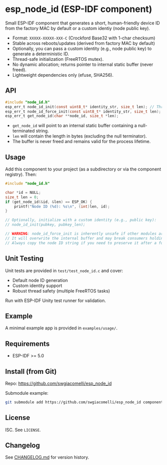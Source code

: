 # esp_node_id (ESP-IDF component)

Small ESP-IDF component that generates a short, human-friendly device ID from the factory MAC by default or a custom identiy (node public key).


- Format: `XXXXX-XXXXX-XXX-C` (Crockford Base32 with 1-char checksum)
- Stable across reboots/updates (derived from factory MAC by default)
- Optionally, you can pass a custom identity (e.g., node public key) to generate a deterministic ID.
- Thread-safe initialization (FreeRTOS mutex).
- No dynamic allocation; returns pointer to internal static buffer (never freed).
- Lightweight dependencies only (efuse, SHA256).

## API


```c
#include "node_id.h"
esp_err_t node_id_init(const uint8_t* identity_str, size_t len); // Thread-safe, fallback to MAC if identity_str==NULL
esp_err_t node_id_force_init(const uint8_t* identity_str, size_t len); // Unsafe: forcibly resets node ID
esp_err_t get_node_id(char **node_id, size_t *len);
```


- `get_node_id` will point to an internal static buffer containing a null-terminated string.
- `len` will contain the length in bytes (excluding the null terminator).
- The buffer is never freed and remains valid for the process lifetime.

## Usage

Add this component to your project (as a subdirectory or via the component registry). Then:

```c
#include "node_id.h"

char *id = NULL;
size_t len = 0;
if (get_node_id(&id, &len) == ESP_OK) {
    printf("Node ID (%d): %s\n", (int)len, id);
}

// Optionally, initialize with a custom identity (e.g., public key):
// node_id_init(pubkey, pubkey_len);

// WARNING: node_id_force_init is inherently unsafe if other modules are using the node ID.
// It will overwrite the internal buffer and may break consumers holding a pointer.
// Always copy the node ID string if you need to preserve it after a force init.
```

## Unit Testing

Unit tests are provided in `test/test_node_id.c` and cover:
- Default node ID generation
- Custom identity support
- Robust thread safety (multiple FreeRTOS tasks)

Run with ESP-IDF Unity test runner for validation.

## Example

A minimal example app is provided in `examples/usage/`.

## Requirements

- ESP-IDF >= 5.0

## Install (from Git)
Repo: https://github.com/swgiacomelli/esp_node_id

Submodule example:
```sh
git submodule add https://github.com/swgiacomelli/esp_node_id components/esp_node_id
```

## License

ISC. See `LICENSE`.

## Changelog

See [CHANGELOG.md](CHANGELOG.md) for version history.
